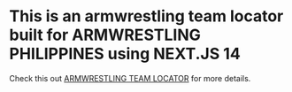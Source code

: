 # This is an armwrestling team locator built for ARMWRESTLING PHILIPPINES using NEXT.JS 14

Check this out [ARMWRESTLING TEAM LOCATOR](https://awphils-locator.vercel.app/) for more details.
